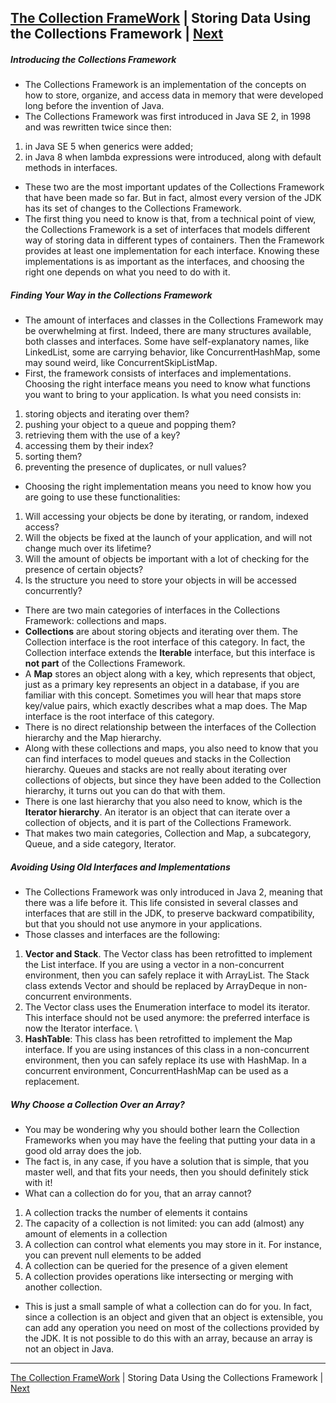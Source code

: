 [The Collection FrameWork](./README.md) | Storing Data Using the Collections Framework | [Next](./Getting_to_Know_the_Collection_Hierarchy.md) 
-----------------

##### Introducing the Collections Framework
* The Collections Framework is an implementation of the concepts on how to store, organize, and access data in memory that were developed long before the invention of Java. 
* The Collections Framework was first introduced in Java SE 2, in 1998 and was rewritten twice since then:
1. in Java SE 5 when generics were added; 
2. in Java 8 when lambda expressions were introduced, along with default methods in interfaces.
* These two are the most important updates of the Collections Framework that have been made so far. But in fact, almost every version of the JDK has its set of changes to the Collections Framework. 
* The first thing you need to know is that, from a technical point of view, the Collections Framework is a set of interfaces that models different way of storing data in different types of containers. Then the Framework provides at least one implementation for each interface. Knowing these implementations is as important as the interfaces, and choosing the right one depends on what you need to do with it.
##### Finding Your Way in the Collections Framework
* The amount of interfaces and classes in the Collections Framework may be overwhelming at first. Indeed, there are many structures available, both classes and interfaces. Some have self-explanatory names, like LinkedList, some are carrying behavior, like ConcurrentHashMap, some may sound weird, like ConcurrentSkipListMap.
* First, the framework consists of interfaces and implementations. Choosing the right interface means you need to know what functions you want to bring to your application. Is what you need consists in:
1. storing objects and iterating over them? 
2. pushing your object to a queue and popping them? 
3. retrieving them with the use of a key? 
4. accessing them by their index? 
5. sorting them? 
6. preventing the presence of duplicates, or null values?
* Choosing the right implementation means you need to know how you are going to use these functionalities:
1. Will accessing your objects be done by iterating, or random, indexed access? 
2. Will the objects be fixed at the launch of your application, and will not change much over its lifetime? 
3. Will the amount of objects be important with a lot of checking for the presence of certain objects? 
4. Is the structure you need to store your objects in will be accessed concurrently?
* There are two main categories of interfaces in the Collections Framework: collections and maps.
* **Collections** are about storing objects and iterating over them. The Collection interface is the root interface of this category. In fact, the Collection interface extends the **Iterable** interface, but this interface is **not part** of the Collections Framework. 
* A **Map** stores an object along with a key, which represents that object, just as a primary key represents an object in a database, if you are familiar with this concept. Sometimes you will hear that maps store key/value pairs, which exactly describes what a map does. The Map interface is the root interface of this category.
* There is no direct relationship between the interfaces of the Collection hierarchy and the Map hierarchy.
* Along with these collections and maps, you also need to know that you can find interfaces to model queues and stacks in the Collection hierarchy. Queues and stacks are not really about iterating over collections of objects, but since they have been added to the Collection hierarchy, it turns out you can do that with them. 
* There is one last hierarchy that you also need to know, which is the **Iterator hierarchy**. An iterator is an object that can iterate over a collection of objects, and it is part of the Collections Framework. 
* That makes two main categories, Collection and Map, a subcategory, Queue, and a side category, Iterator.
##### Avoiding Using Old Interfaces and Implementations
* The Collections Framework was only introduced in Java 2, meaning that there was a life before it. This life consisted in several classes and interfaces that are still in the JDK, to preserve backward compatibility, but that you should not use anymore in your applications. 
* Those classes and interfaces are the following:
1. **Vector and Stack**. The Vector class has been retrofitted to implement the List interface. If you are using a vector in a non-concurrent environment, then you can safely replace it with ArrayList. The Stack class extends Vector and should be replaced by ArrayDeque in non-concurrent environments. 
2. The Vector class uses the Enumeration interface to model its iterator. This interface should not be used anymore: the preferred interface is now the Iterator interface. \
3. **HashTable**: This class has been retrofitted to implement the Map interface. If you are using instances of this class in a non-concurrent environment, then you can safely replace its use with HashMap. In a concurrent environment, ConcurrentHashMap can be used as a replacement.

##### Why Choose a Collection Over an Array?
* You may be wondering why you should bother learn the Collection Frameworks when you may have the feeling that putting your data in a good old array does the job. 
* The fact is, in any case, if you have a solution that is simple, that you master well, and that fits your needs, then you should definitely stick with it!
* What can a collection do for you, that an array cannot?
1. A collection tracks the number of elements it contains 
2. The capacity of a collection is not limited: you can add (almost) any amount of elements in a collection 
3. A collection can control what elements you may store in it. For instance, you can prevent null elements to be added 
4. A collection can be queried for the presence of a given element 
5. A collection provides operations like intersecting or merging with another collection.
* This is just a small sample of what a collection can do for you. In fact, since a collection is an object and given that an object is extensible, you can add any operation you need on most of the collections provided by the JDK. It is not possible to do this with an array, because an array is not an object in Java.


-----------------
[The Collection FrameWork](./README.md) | Storing Data Using the Collections Framework | [Next](./Getting_to_Know_the_Collection_Hierarchy.md)